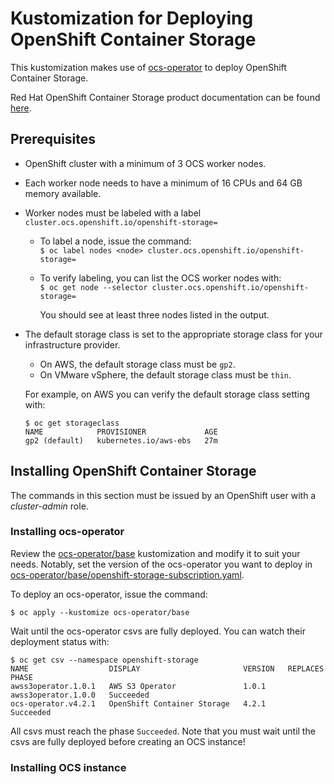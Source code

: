 # Kustomization for Deploying OpenShift Container Storage

This kustomization makes use of [ocs-operator](https://github.com/openshift/ocs-operator) to deploy OpenShift Container Storage.

Red Hat OpenShift Container Storage product documentation can be found [here](https://access.redhat.com/documentation/en-us/red_hat_openshift_container_storage).

## Prerequisites

* OpenShift cluster with a minimum of 3 OCS worker nodes.
* Each worker node needs to have a minimum of 16 CPUs and 64 GB memory available.
* Worker nodes must be labeled with a label `cluster.ocs.openshift.io/openshift-storage=`
  * To label a node, issue the command:  
    `$ oc label nodes <node> cluster.ocs.openshift.io/openshift-storage=`    
  * To verify labeling, you can list the OCS worker nodes with:  
    `$ oc get node --selector cluster.ocs.openshift.io/openshift-storage=`
    
    You should see at least three nodes listed in the output.
* The default storage class is set to the appropriate storage class for your infrastructure provider.
  * On AWS, the default storage class must be `gp2`.
  * On VMware vSphere, the default storage class must be `thin`.
  
  For example, on AWS you can verify the default storage class setting with:
  ```
  $ oc get storageclass
  NAME            PROVISIONER             AGE
  gp2 (default)   kubernetes.io/aws-ebs   27m
  ```
    
## Installing OpenShift Container Storage

The commands in this section must be issued by an OpenShift user with a *cluster-admin* role.

### Installing ocs-operator

Review the [ocs-operator/base](ocs-operator/base) kustomization and modify it to suit your needs. Notably, set the version of the ocs-operator you want to deploy in [ocs-operator/base/openshift-storage-subscription.yaml](ocs-operator/base/openshift-storage-subscription.yaml).

To deploy an ocs-operator, issue the command:
```
$ oc apply --kustomize ocs-operator/base
```
Wait until the ocs-operator csvs are fully deployed. You can watch their deployment status with:
```
$ oc get csv --namespace openshift-storage
NAME                  DISPLAY                       VERSION   REPLACES              PHASE
awss3operator.1.0.1   AWS S3 Operator               1.0.1     awss3operator.1.0.0   Succeeded
ocs-operator.v4.2.1   OpenShift Container Storage   4.2.1                           Succeeded
```
All csvs must reach the phase `Succeeded`. Note that you must wait until the csvs are fully deployed before creating an OCS instance!

### Installing OCS instance
